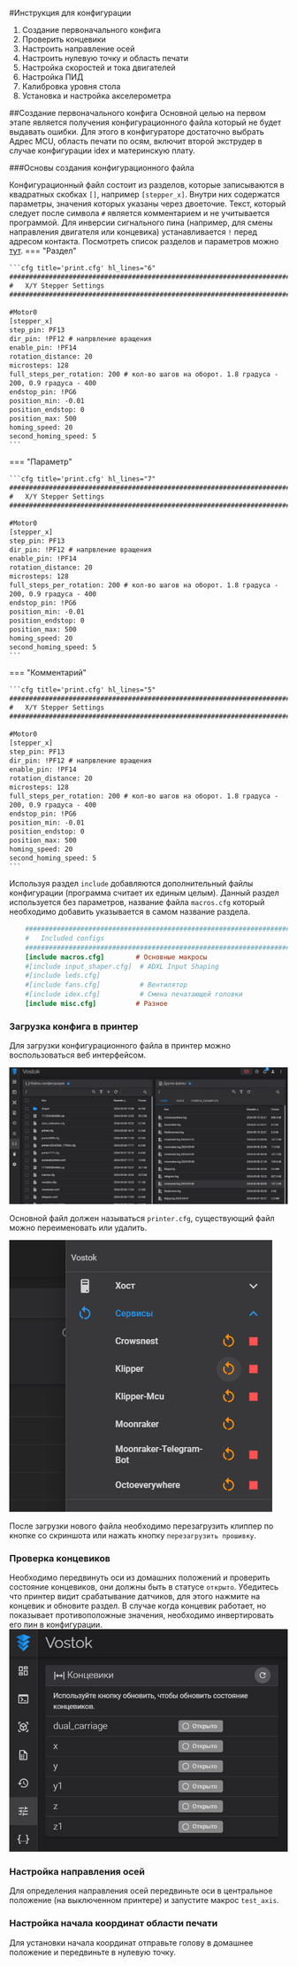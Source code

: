 #Инструкция для конфигурации 
1. Создание первоначального конфига
2. Проверить концевики
2. Настроить направление осей
3. Настроить нулевую точку и область печати
4. Настройка скоростей и тока двигателей
5. Настройка ПИД
6. Калибровка уровня стола
6. Установка и настройка акселерометра

##Создание первоначального конфига
Основной целью на первом этапе является получения конфигурационного файла который не будет выдавать ошибки. 
Для этого в конфигураторе достаточно выбрать Адрес MCU, область печати по осям, включит второй экструдер в случае конфигурации idex и материнскую плату.

###Основы создания конфигурационного файла

Конфигурационный файл состоит из разделов, которые записываются в квадратных скобках `[]`, например `[stepper_x]`. 
Внутри них содержатся параметры, значения которых указаны через двоеточие. Текст, который следует после символа `#` является комментарием и не учитывается программой.
Для инверсии сигнального пина (например, для смены направления двигателя или концевика) устанавливается `!` перед адресом контакта. 
Посмотреть список разделов и параметров можно [тут](https://www.klipper3d.org/Config_Reference.html).
=== "Раздел"

    ```cfg title='print.cfg' hl_lines="6"
    ################################################################################
    #   X/Y Stepper Settings
    ################################################################################
    
    #Motor0
    [stepper_x]
    step_pin: PF13
    dir_pin: !PF12 # напрвление вращения
    enable_pin: !PF14
    rotation_distance: 20
    microsteps: 128
    full_steps_per_rotation: 200 # кол-во шагов на оборот. 1.8 градуса - 200, 0.9 градуса - 400
    endstop_pin: !PG6
    position_min: -0.01
    position_endstop: 0
    position_max: 500
    homing_speed: 20
    second_homing_speed: 5
    ```

=== "Параметр"

    ```cfg title='print.cfg' hl_lines="7"
    ################################################################################
    #   X/Y Stepper Settings
    ################################################################################
    
    #Motor0
    [stepper_x]
    step_pin: PF13
    dir_pin: !PF12 # напрвление вращения
    enable_pin: !PF14
    rotation_distance: 20
    microsteps: 128
    full_steps_per_rotation: 200 # кол-во шагов на оборот. 1.8 градуса - 200, 0.9 градуса - 400
    endstop_pin: !PG6
    position_min: -0.01
    position_endstop: 0
    position_max: 500
    homing_speed: 20
    second_homing_speed: 5
    ```

=== "Комментарий"

    ```cfg title='print.cfg' hl_lines="5"
    ################################################################################
    #   X/Y Stepper Settings
    ################################################################################
    
    #Motor0
    [stepper_x]
    step_pin: PF13
    dir_pin: !PF12 # напрвление вращения
    enable_pin: !PF14
    rotation_distance: 20
    microsteps: 128
    full_steps_per_rotation: 200 # кол-во шагов на оборот. 1.8 градуса - 200, 0.9 градуса - 400
    endstop_pin: !PG6
    position_min: -0.01
    position_endstop: 0
    position_max: 500
    homing_speed: 20
    second_homing_speed: 5
    ```
Используя раздел `include` добавляются дополнительный файлы конфигурации (программа считает их единым целым). 
Данный раздел используется без параметров, название файла `macros.cfg` который необходимо добавить указывается в самом название раздела.
```    cfg title='print.cfg' hl_lines="4"
    ################################################################################
    #   Included configs
    ################################################################################
    [include macros.cfg]        # Основные макросы
    #[include input_shaper.cfg]  # ADXL Input Shaping
    #[include leds.cfg]
    #[include fans.cfg]          # Вентилятор
    #[include idex.cfg]          # Смена печатающей головки
    [include misc.cfg]          # Разное
```
### Загрузка конфига в принтер
Для загрузки конфигурационного файла в принтер можно воспользоваться веб интерфейсом.

![Screenshot](img/fluidd_config.png)

Основной файл должен называться `printer.cfg`, существующий файл можно переименовать или удалить.

![Screenshot](img/fluidd_klipper.png)

После загрузки нового файла необходимо перезагрузить клиппер по кнопке со скриншота или нажать кнопку `перезагрузить прошивку`.

### Проверка концевиков
Необходимо передвинуть оси из домашних положений и проверить состояние концевиков, они должны быть в статусе `открыто`. 
Убедитесь что принтер видит срабатывание датчиков, для этого нажмите на концевик и обновите раздел.
В случае когда концевик работает, но показывает противоположные значения, необходимо инвертировать его пин в конфигурации.
![Screenshot](img/fluidd_tune.png)
### Настройка направления осей
Для определения направления осей передвиньте оси в центральное положение (на выключенном принтере) и запустите макрос `test_axis`.

### Настройка начала координат области печати
Для установки начала координат отправьте голову в домашнее положение и передвиньте в нулевую точку.

